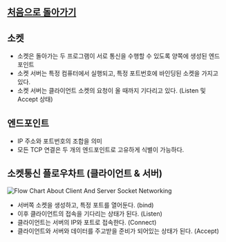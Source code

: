 
## [처음으로 돌아가기](https://github.com/pasudo123/Chatting)

## 소켓
* 소켓은 돌아가는 두 프로그램이 서로 통신을 수행할 수 있도록 양쪽에 생성된 엔드포인트
* 소켓 서버는 특정 컴퓨터에서 실행되고, 특정 포트번호에 바인딩된 소켓을 가지고 있다.
* 소켓 서버는 클라이언트 소켓의 요청이 올 때까지 기다리고 있다. (Listen 및 Accept 상태)

## 엔드포인트
* IP 주소와 포트번호의 조합을 의미
* 모든 TCP 연결은 두 개의 엔드포인트로 고유하게 식별이 가능하다.

## 소켓통신 플로우차트 (클라이언트 & 서버)
![Flow Chart About Client And Server Socket Networking](https://www.codeproject.com/KB/IP/586000/network4_thumb_4_.png "Socket Networking")
* 서버쪽 소켓을 생성하고, 특정 포트를 열어둔다. (bind)
* 이후 클라이언트의 접속을 기다리는 상태가 된다. (Listen)
* 클라이언트는 서버의 IP와 포트로 접속한다. (Connect)
* 클라이언트와 서버와 데이터를 주고받을 준비가 되어있는 상태가 된다. (Accept)

